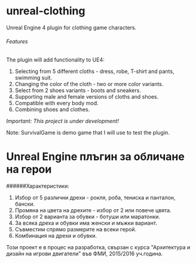 # unreal-clothing
Unreal Engine 4 plugin for clothing game characters.

###### Features
The plugin will add functionality to UE4:

1. Selecting from 5 different cloths - dress, robe, T-shirt and pants, swimming suit.
2. Changing the color of the cloth - two or more color variants.
3. Select from 2 shoes variants - boots and sneakers.
4. Supporting male and female versions of cloths and shoes.
5. Compatible with every body mod.
6. Combining shoes and clothes.

*Important: This project is under development!*

Note: SurvivalGame is demo game that I will use to test the plugin.

# Unreal Engine плъгин за обличане на герои

######Характеристики:
1. Избор от 5 различни дрехи - рокля, роба, тениска и панталон, бански.
2. Промяна на цвета на дрехите - избор от 2 или повече цвята.
3. Избор от 2 варианта за обувки - ботуши или маратонки.
4. За всяка дреха и обувки има женски и мъжки вариант.
5. Съвместим спрямо размерите на всеки герой.
6. Комбинация на дрехи и обувки.

Този проект е в процес на разработка, свързан с курса "Архитектура и дизайн на игрови двигатели" във ФМИ, 2015/2016 уч.година.
